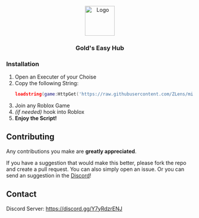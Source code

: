
<br/>
<div align="center">
<a href="https://github.com/ShaanCoding/ReadME-Generator">
<img src="https://github.com/vorankommentv/micuphub/blob/main/goldhub-logo.png?raw=true" alt="Logo" width="80" height="80">
</a>
<h3 align="center">Gold's Easy Hub</h3>

</div>

### Installation

1. Open an Executer of your Choise
2. Copy the following String:
    ```lua
    loadstring(game:HttpGet('https://raw.githubusercontent.com/ZLens/micuphub/refs/heads/main/index.lua'))()
    ```
3. Join any Roblox Game
4. *(if needed)* hook into Roblox
5. **Enjoy the Script!**

## Contributing

Any contributions you make are **greatly appreciated**.

If you have a suggestion that would make this better, please fork the repo and create a pull request. You can also simply open an issue. Or you can send an suggestion in the [Discord](https://discord.gg/Y7yRdzrENJ)!

## Contact

Discord Server: https://discord.gg/Y7yRdzrENJ
